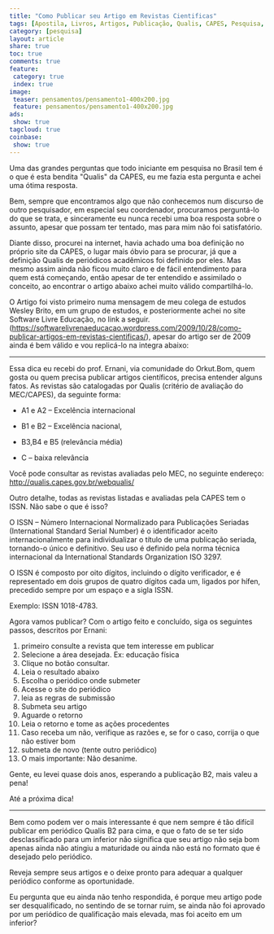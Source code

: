 ```yaml
---
title: "Como Publicar seu Artigo em Revistas Cientificas"  
tags: [Apostila, Livros, Artigos, Publicação, Qualis, CAPES, Pesquisa, Cientifica, Acadêmica, Pesquisador, Aprendizado, Qualificação, Periódico]
category: [pesquisa]
layout: article
share: true
toc: true
comments: true
feature:
 category: true
 index: true
image:
 teaser: pensamentos/pensamento1-400x200.jpg
 feature: pensamentos/pensamento1-400x200.jpg
ads: 
 show: true
tagcloud: true
coinbase:
 show: true
---
```

Uma das grandes perguntas que todo iniciante em pesquisa no Brasil tem é o que é esta bendita "Qualis" da CAPES, eu me fazia esta pergunta e achei uma ótima resposta.

<!--more-->

Bem, sempre que encontramos algo que não conhecemos num discurso de outro pesquisador, em especial seu coordenador, procuramos perguntá-lo do que se trata, e sinceramente eu nunca recebi uma boa resposta sobre o assunto, apesar que possam ter tentado, mas para mim não foi satisfatório.

Diante disso, procurei na internet, havia achado uma boa definição no próprio site da CAPES, o lugar mais óbvio para se procurar, já que a definição Qualis de periódicos acadêmicos foi definido por eles. Mas mesmo assim ainda não ficou muito claro e de fácil entendimento para quem está começando, então apesar de ter entendido e assimilado o conceito, ao encontrar o artigo abaixo achei muito válido compartilhá-lo.

O Artigo foi visto primeiro numa mensagem de meu colega de estudos Wesley Brito, em um grupo de estudos, e posteriormente achei no site Software Livre Educação, no link a seguir.(https://softwarelivrenaeducacao.wordpress.com/2009/10/28/como-publicar-artigos-em-revistas-cientificas/), apesar do artigo ser de 2009 ainda é bem válido e vou replicá-lo na integra abaixo:

----------

Essa dica eu recebi do prof. Ernani, via comunidade do Orkut.Bom, quem gosta ou quem precisa publicar artigos científicos, precisa entender alguns fatos. As revistas são catalogadas por Qualis (critério de avaliação do MEC/CAPES), da seguinte forma:

 * A1 e A2 – Excelência internacional

 * B1 e B2 – Excelência nacional,

 * B3,B4 e B5 (relevância média)

 * C – baixa relevância

Você pode consultar as revistas avaliadas pelo MEC, no seguinte endereço: http://qualis.capes.gov.br/webqualis/

Outro detalhe, todas as revistas listadas e avaliadas pela CAPES tem o ISSN. Não sabe o que é isso?

O ISSN – Número Internacional Normalizado para Publicações Seriadas (International Standard Serial Number) é o identificador aceito internacionalmente para individualizar o título de uma publicação seriada, tornando-o único e definitivo. Seu uso é definido pela norma técnica internacional da International Standards Organization ISO 3297.

O ISSN é composto por oito dígitos, incluindo o dígito verificador, e é representado em dois grupos de quatro dígitos cada um, ligados por hífen, precedido sempre por um espaço e a sigla ISSN.

Exemplo: ISSN 1018-4783.

Agora vamos publicar? Com o artigo feito e concluído, siga os seguintes passos, descritos por Ernani:

 1. primeiro consulte a revista que tem interesse em publicar
 2. Selecione a área desejada. Ex: educação física
 3. Clique no botão consultar.
 4. Leia o resultado abaixo
 5. Escolha o periódico onde submeter
 6. Acesse o site do periódico
 7. leia as regras de submissão
 8. Submeta seu artigo
 9. Aguarde o retorno
 10. Leia o retorno e tome as ações procedentes
 11. Caso receba um não, verifique as razões e, se for o caso, corrija o que não estiver bom
 12. submeta de novo (tente outro periódico)
 13. O mais importante: Não desanime.

Gente, eu levei quase dois anos, esperando a publicação B2, mais valeu a pena!

Até a próxima dica!

---

Bem como podem ver o mais interessante é que nem sempre é tão difícil publicar em periódico Qualis B2 para cima, e que o fato de se ter sido desclassificado para um inferior não significa que seu artigo não seja bom apenas ainda não atingiu a maturidade ou ainda não está no formato que é desejado pelo periódico.

Reveja sempre seus artigos e o deixe pronto para adequar a qualquer periódico conforme as oportunidade.

Eu pergunta que eu ainda não tenho respondida, é porque meu artigo pode ser desqualificado, no sentindo de se tornar ruim, se ainda não foi aprovado por um periódico de qualificação mais elevada, mas foi aceito em um inferior?
